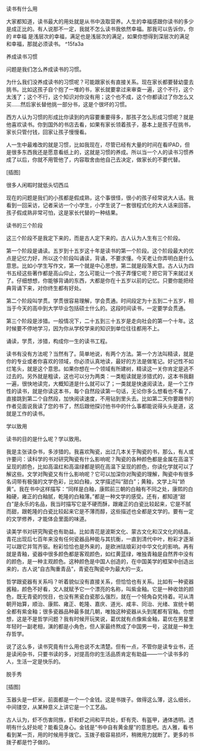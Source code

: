            

读书有什么用

大家都知道，读书最大的用处就是从书中汲取营养。人生的幸福感跟你读书的多少是成正比的。有人说那不一定，我就不怎么读书我依然幸福。那我可以告诉你，你的 #幸福 是浅层次的幸福，满足也是浅层次的满足，如果你想得到深层次的满足和幸福，那就必须读书。 ^15fa3a

养成读书习惯

问题是我们怎么养成读书的习惯。

为什么我们没养成读书的习惯呢？可能跟家长有直接关系。现在家长都要替幼童去挑书。比如这孩子自个抱了一堆的书，家长就要拿过来审查一遍，这个不行，这个太浅了；这个不行，这个知识对你没有用；这个也不成，这个你都读过了你怎么又买……然后家长替他挑一部分书，这是个很坏的习惯。

西方人认为习惯的形成比你读到的内容要重要得多，那孩子怎么形成习惯呢？就是他喜欢读书。你到国外的书店去看，如果有家长领着孩子，基本上是孩子在挑书，家长只管付钱，回家让孩子慢慢看。

人一生中最难改的就是习惯，比如我现在，尽管已经有大量的时间在看IPAD，但是很多东西我还是愿意看纸上的，这就是习惯的养成。所以当一个人的读书习惯养成了以后，你就不用管他了，内容取舍由他自己去决定，做家长的不要代替。

[插图]

很多人闲暇时就低头切西瓜

现在的问题是我们的小孩都是假成熟，这个事很怪，很小的孩子经常说大人话。我看到一回采访，记者采访一个小学生，小学生说了一套很程式化的大人话来回答。孩子假成熟非常可怕，这是家长代替的一种结果。

读书的三个阶段

这三个阶段不是我定下来的，而是古人定下来的。古人认为人生有三个阶段。

第一个阶段是诵读。五岁到十五岁这十年是读书的第一个阶段。这个阶段最大的优点是记忆力好，所以这个阶段叫诵读，背诵，不要求懂。今天老让你弄明白是什么意思。比如小学生写作文，第一个就是中心思想，第二就是段落大意。古人认为四书五经这些著作都是高山仰止，怎么可能让一个孩子弄懂它呢？把它背下来就过关了。仔细想想，你能够背诵的东西，大都是你在十五岁以前的记忆。只要你能把经典背诵下来，对你终生都有好处。

第二个阶段叫学贯。学贯很容易理解，学会贯通。时间段定为十五到二十五岁，相当于今天的高中到大学毕业包括硕士什么的。这段时间读书，一定要学会贯通。

第三个阶段是涉猎。一般情况下，二十五到三十五岁是走向社会的第一个十年。这时候要不停地学习，因为你从学校学来的知识到单位往往都用不上。

诵读，学贯，涉猎，构成你一生的读书工程。

读书有没有方法呢？当然有了。简单地说，有两个方法。第一个方法叫精读，就是你的专业或者你喜欢的领域，你必须认真地读，最好的方法是做笔记。好记性不如烂笔头，就是这个意思。如果你想在一个领域有所建树，精读这一关你肯定是逃不过去的。另外就是粗读，这也可以分为两类：一类粗读就是涉猎式的，这本书我翻一遍，很快地读完，大概知道是什么就可以了；一类就是快速阅读法，是一个工作性的读书，就是你读这本书，每个自然段读第一句话，无论你多么想看也不看了，直接跳到第二个自然段，加快阅读速度，不用钻到里头去。比如第二天你要跟书的作者见面说我读了您的书了，然后跟他探讨他书中的什么事都能说得头头是道，这就是工作的读书。

学以致用

读书的目的是什么呢？学以致用。

我是主张读杂书，多涉猎的。我喜欢陶瓷，出过几本关于陶瓷的书，那么，有人或许要问：读科学的书对研究陶瓷有什么影响呢？陶瓷的各种颜色都是金属在高温下呈现的颜色，比如高温红和高温绿都是铜在高温下呈现的颜色，你读化学就可以了解这些。文学对陶瓷又有什么影响呢？它可以加深你对陶瓷的理解，陶瓷中有很多名词带有极强的文学色彩，比如白釉，文学描述叫“甜白”；黄釉，文学上叫“娇黄”。我在书中这样描写：“同样是白釉，康熙前三朝的白釉有不同之处，康熙的白釉硬，雍正的白釉腻，乾隆的白釉薄。”都是一种文学的感受。还有，都知道“甜白”是永乐的名品，我当时描写它是不硬而酥，跟雍正的白瓷比较起来，它是不腻而甜，跟乾隆的白瓷比较起来它是不薄而醇，这些描述也全都是文学的。要有一定的文学修养，才能体会里面的味道。

读美学书对研究陶瓷也有助益。比如青花是波斯文化、蒙古文化和汉文化的结晶，青花出现后七百年来没有任何瓷器品种能与其抗衡，一直到清代中叶，粉彩才逐渐可以跟它并驾齐驱。粉彩恰恰也是外来的，是欧洲珐琅彩对中华文化的影响。再有就是青釉，瓷器中很多颜色都是客观颜色，如红黄蓝绿，唯独青釉是自然界中没有的颜色，是一种主观颜色。这种颜色是中国人创造的，在中国美学的框架中创造出来的，古人说“自古陶重青品”，青瓷在陶瓷中为最大的一支。

哲学跟瓷器有关系吗？听着貌似没有直接关系，但恰恰也有关系。比如有一种瓷器酱釉，颜色不好看，文人就赋予它一个漂亮的名称，叫紫金釉。它是一种收敛的颜色，既无青瓷的悦目，也没有黑瓷白瓷那么强烈，就在一个犄角旮旯待着。可从清朝开始算，顺治、康熙、雍正、乾隆、嘉庆、道光、咸丰、同治、光绪、宣统十朝全都有紫金釉；很多瓷器品种最多就几朝，唯独这种瓷器从头到尾都有官釉。你想想，这是不是哲学问题？我有时候开玩笑说，葛优就有点像紫金釉，葛优在男星里年轻时一副老相，演的都是小角色，但人家最终熬成了中国男一号，这就是一种生存哲学。

说了这么多，读书究竟有什么用也说不太清楚。但有一点，不管你是读专业书，还是读闲杂书，只要书读的多，对提高你的生活品质肯定有助益——一个读书多的人，生活一定是快乐的。

脱手秀

[插图]

玉器头是一虾米，前面都是一个一个金钱。这是书拨子。做得这么薄，这么细长，中间镂空，从某种意义上讲它是一个工艺品。

古人认为，虾不伤害同族，虾和虾之间和平共处，虾有壳、有盔甲，通体透明。透明有什么好处呢？能看见身心。金钱是“书中自有黄金屋”的意思吧。古人雅，看书看到某一页，用的时候用手拨它。玉拨子极容易损坏，稍微用力就断了。更多的书拨子都是竹子做的。